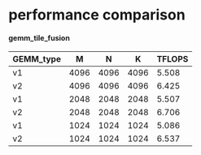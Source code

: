 # performance comparison


#### gemm_tile_fusion
| GEMM_type | M | N | K | TFLOPS |
|-----------|----|----|----|--------|
| v1 | 4096 | 4096 | 4096 | 5.508 |
| v2 | 4096 | 4096 | 4096 | 6.425 |
| v1 | 2048 | 2048 | 2048 | 5.507 |
| v2 | 2048 | 2048 | 2048 | 6.706 |
| v1 | 1024 | 1024| 1024| 5.086 |
| v2 | 1024 | 1024| 1024| 6.537 |
